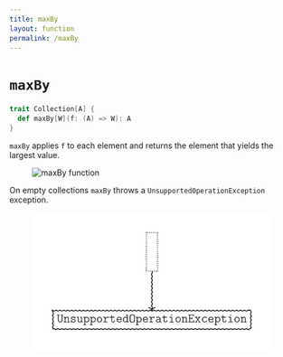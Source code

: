 ```yaml
---
title: maxBy
layout: function
permalink: /maxBy
---
```


# `maxBy`

~~~ scala
trait Collection[A] {
  def maxBy[W](f: (A) => W): A
}
~~~

`maxBy` applies `f` to each element and returns the element that yields the largest value.

<figure class="diagram">
  <img src="images/maxBy.1.svg" alt="maxBy function">
  <!-- <figcaption class="diagram-desc"></figcaption> -->
</figure>

On empty collections `maxBy` throws a `UnsupportedOperationException` exception.

<figure class="diagram">
  <img src="images/maxBy.2.svg" alt="maxBy function">
  <!-- <figcaption class="diagram-desc"></figcaption> -->
</figure>
